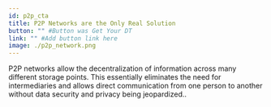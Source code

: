 ```yaml
---
id: p2p_cta
title: P2P Networks are the Only Real Solution
button: "" #Button was Get Your DT
link: "" #Add button link here
image: ./p2p_network.png
---
```


P2P networks allow the decentralization of information across many different storage points. This essentially eliminates the need for intermediaries and allows direct communication from one person to another without data security and privacy being jeopardized..
